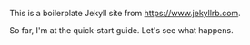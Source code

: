 This is a boilerplate Jekyll site from https://www.jekyllrb.com.

So far, I'm at the quick-start guide. Let's see what happens.
